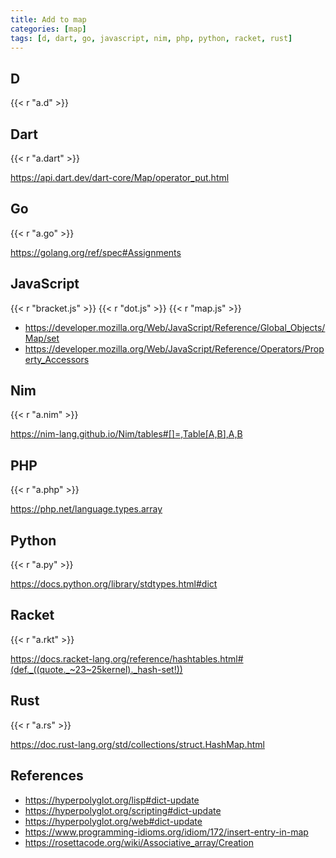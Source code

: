 ```yaml
---
title: Add to map
categories: [map]
tags: [d, dart, go, javascript, nim, php, python, racket, rust]
---
```


## D

{{< r "a.d" >}}

## Dart

{{< r "a.dart" >}}

<https://api.dart.dev/dart-core/Map/operator_put.html>

## Go

{{< r "a.go" >}}

<https://golang.org/ref/spec#Assignments>

## JavaScript

{{< r "bracket.js" >}}
{{< r "dot.js" >}}
{{< r "map.js" >}}

- <https://developer.mozilla.org/Web/JavaScript/Reference/Global_Objects/Map/set>
- <https://developer.mozilla.org/Web/JavaScript/Reference/Operators/Property_Accessors>

## Nim

{{< r "a.nim" >}}

<https://nim-lang.github.io/Nim/tables#[]=,Table[A,B],A,B>

## PHP

{{< r "a.php" >}}

<https://php.net/language.types.array>

## Python

{{< r "a.py" >}}

<https://docs.python.org/library/stdtypes.html#dict>

## Racket

{{< r "a.rkt" >}}

<https://docs.racket-lang.org/reference/hashtables.html#(def._((quote._~23~25kernel)._hash-set!))>

## Rust

{{< r "a.rs" >}}

<https://doc.rust-lang.org/std/collections/struct.HashMap.html>

## References

- <https://hyperpolyglot.org/lisp#dict-update>
- <https://hyperpolyglot.org/scripting#dict-update>
- <https://hyperpolyglot.org/web#dict-update>
- <https://www.programming-idioms.org/idiom/172/insert-entry-in-map>
- <https://rosettacode.org/wiki/Associative_array/Creation>
